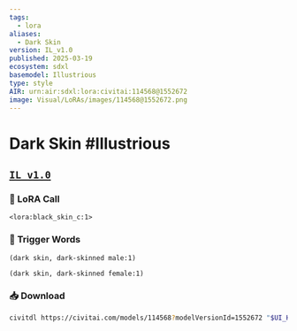 ```yaml
---
tags:
  - lora
aliases:
  - Dark Skin
version: IL_v1.0
published: 2025-03-19
ecosystem: sdxl
basemodel: Illustrious
type: style
AIR: urn:air:sdxl:lora:civitai:114568@1552672
image: Visual/LoRAs/images/114568@1552672.png
---
```


# Dark Skin #Illustrious

## [`IL_v1.0`][IL_v1.0]

### 🧩 LoRA Call

```
<lora:black_skin_c:1>
```

### 🔑 Trigger Words

```
(dark skin, dark-skinned male:1)
```

```
(dark skin, dark-skinned female:1)
```

### 📥 Download

```bash
civitdl https://civitai.com/models/114568?modelVersionId=1552672 "$UI_HOME"/models/Lora
```

[IL_v1.0]:https://civitai.com/models/114568?modelVersionId=1552672

